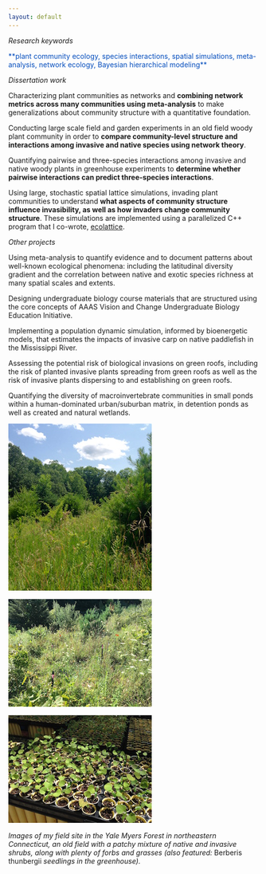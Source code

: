 ```yaml
---
layout: default
---
```


*Research keywords*

<span style="color:#044DBD;">
**plant community ecology, species interactions, spatial simulations, meta-analysis, network ecology, Bayesian hierarchical modeling**
</span>


*Dissertation work*

Characterizing plant communities as networks and **combining network metrics across many communities using meta-analysis** to make generalizations about community structure with a quantitative foundation.

Conducting large scale field and garden experiments in an old field woody plant community in order to **compare community-level structure and interactions among invasive and native species using network theory**.

Quantifying pairwise and three-species interactions among invasive and native woody plants in greenhouse experiments to **determine whether pairwise interactions can predict three-species interactions**.

Using large, stochastic spatial lattice simulations, invading plant communities to understand **what aspects of community structure influence invasibility, as well as how invaders change community structure**. These simulations are implemented using a parallelized C++ program that I co-wrote, [ecolattice](https://github.com/dsjamieson/ecolattice).


*Other projects*

Using meta-analysis to quantify evidence and to document patterns about well-known ecological phenomena: including the latitudinal diversity gradient and the correlation between native and exotic species richness at many spatial scales and extents.

Designing undergraduate biology course materials that are structured using the core concepts of AAAS Vision and Change Undergraduate Biology Education Initiative.

Implementing a population dynamic simulation, informed by bioenergetic models, that estimates the impacts of invasive carp on native paddlefish in the Mississippi River.

Assessing the potential risk of biological invasions on green roofs, including the risk of planted invasive plants spreading from green roofs as well as the risk of invasive plants dispersing to and establishing on green roofs.

Quantifying the diversity of macroinvertebrate communities in small ponds within a human-dominated urban/suburban matrix, in detention ponds as well as created and natural wetlands.

<p align = "center">

<img src="images/oldfield.jpg"><br>

<img src="images/oldfieldsetup.jpg"><br>

<img src="images/conetainers.jpg">

</p>

*Images of my field site in the Yale Myers Forest in northeastern Connecticut, an old field with a patchy mixture of native and invasive shrubs, along with plenty of forbs and grasses (also featured:* Berberis thunbergii *seedlings in the greenhouse).*
